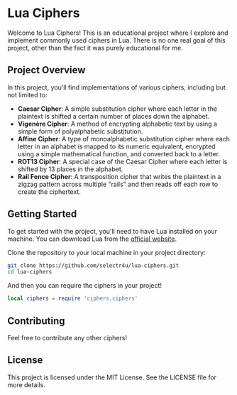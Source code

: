 # Lua Ciphers

Welcome to Lua Ciphers! This is an educational project where I explore and implement commonly used ciphers in Lua. There is no one real goal of this project, other than the fact it was purely educational for me.

## Project Overview

In this project, you'll find implementations of various ciphers, including but not limited to:

- **Caesar Cipher**: A simple substitution cipher where each letter in the plaintext is shifted a certain number of places down the alphabet.
- **Vigenère Cipher**: A method of encrypting alphabetic text by using a simple form of polyalphabetic substitution.
- **Affine Cipher**: A type of monoalphabetic substitution cipher where each letter in an alphabet is mapped to its numeric equivalent, encrypted using a simple mathematical function, and converted back to a letter.
- **ROT13 Cipher**: A special case of the Caesar Cipher where each letter is shifted by 13 places in the alphabet.
- **Rail Fence Cipher**: A transposition cipher that writes the plaintext in a zigzag pattern across multiple "rails" and then reads off each row to create the ciphertext.

## Getting Started

To get started with the project, you'll need to have Lua installed on your machine. You can download Lua from the [official website](https://www.lua.org/download.html).

Clone the repository to your local machine in your project directory:

```sh
git clone https://github.com/selectr4u/lua-ciphers.git
cd lua-ciphers
```

And then you can require the ciphers in your project!

```lua
local ciphers = require 'ciphers.ciphers'
```

## Contributing

Feel free to contribute any other ciphers!

## License
This project is licensed under the MIT License. See the LICENSE file for more details.
